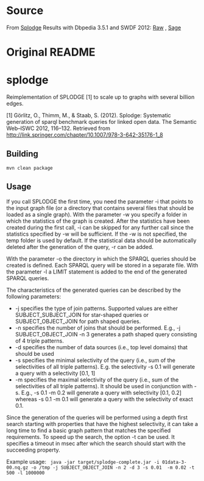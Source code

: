 # Source
From [Splodge](https://github.com/Institute-Web-Science-and-Technologies/splodge)
Results with Dbpedia 3.5.1 and SWDF 2012: [Raw](https://uncloud.univ-nantes.fr/index.php/s/7Czo4gpgXgK7bMY) , [Sage](https://uncloud.univ-nantes.fr/index.php/s/JBGwQea4pBHKNqR)

# Original README
# splodge
Reimplementation of SPLODGE [1] to scale up to graphs with several billion edges.

[1] Görlitz, O., Thimm, M., & Staab, S. (2012). Splodge: Systematic generation of sparql benchmark queries for linked open data. The Semantic Web–ISWC 2012, 116–132. Retrieved from http://link.springer.com/chapter/10.1007/978-3-642-35176-1_8

## Building
`mvn clean package`

## Usage
If you call SPLODGE the first time, you need the parameter -i that points to the input graph file (or a directory that contains several files that should be loaded as a single graph). With the parameter -w you specify a folder in which the statistics of the graph is created. After the statistics have been created during the first call, -i can be skipped for any further call since the statistics specified by -w will be sufficient. If the -w is not specified, the temp folder is used by default. If the statistical data should be automatically deleted after the generation of the query, -r can be added.

With the parameter -o the directory in which the SPARQL queries should be created is defined. Each SPARQL query will be stored in a separate file. With the parameter -l <value> a LIMIT <value> statement is added to the end of the generated SPARQL queries.

The characteristics of the generated queries can be described by the following parameters:
* -j specifies the type of join patterns. Supported values are either SUBJECT_SUBJECT_JOIN for star-shaped queries or SUBJECT_OBJECT_JOIN for path shaped queries.
* -n specifies the number of joins that should be performed. E.g., -j SUBJECT_OBJECT_JOIN -n 3 generates a path shaped query consisting of 4 triple patterns.
* -d specifies the number of data sources (i.e., top level domains) that should be used
* -s specifies the minimal selectivity of the query (i.e., sum of the selectivities of all triple patterns). E.g. the selectivity -s 0.1 will generate a query with a selectivity [0.1, 1]
* -m specifies the maximal selectivity of the query (i.e., sum of the selectivities of all triple patterns). It should be used in conjunction with -s. E.g., -s 0.1 -m 0.2 will generate a query with selectivity [0.1, 0.2] whereas -s 0.1 -m 0.1 will generate a query with the selectivity of exact 0.1.

Since the generation of the queries will be performed using a depth first search starting with properties that have the highest selectivity, it can take a long time to find a basic graph pattern that matches the specified requirements. To speed up the search, the option -t can be used. It specifies a timeout in msec after which the search should start with the succeeding property.

Example usage: ` java -jar target/splodge-complete.jar -i 01data-3-00.nq.gz -o /tmp -j SUBJECT_OBJECT_JOIN -n 2 -d 3 -s 0.01  -m 0.02 -t 500 -l 1000000`
